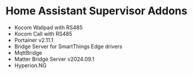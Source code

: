 # Home Assistant Supervisor Addons
- Kocom Wallpad with RS485
- Kocom Call with RS485
- Portainer v2.11.1
- Bridge Server for SmartThings Edge drivers
- MqttBridge
- Matter Bridge Server v2024.09.1
- Hyperion.NG
